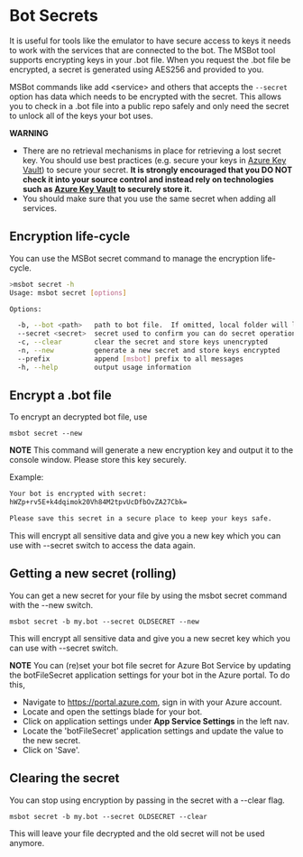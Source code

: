 # Bot Secrets

It is useful for tools like the emulator to have secure access to keys it needs to work with the services that are connected to the bot.  The MSBot tool supports encrypting keys in your .bot file. When you request the .bot file be encrypted, a secret is generated using AES256 and provided to you. 

MSBot commands like add \<service\> and others that accepts the `--secret` option has data which needs to be encrypted with the secret. 
This allows you to check in a .bot file into a public repo safely and only need the secret to unlock all of the keys your bot uses.

**WARNING**
- There are no retrieval mechanisms in place for retrieving a lost secret key. You should use best practices (e.g. secure your keys in [Azure Key Vault](https://azure.microsoft.com/en-us/services/key-vault/)) to secure your secret.  **It is strongly encouraged that you DO NOT check it into your source control and instead rely on technologies such as [Azure Key Vault](https://azure.microsoft.com/en-us/services/key-vault/) to securely store it.**
- You should make sure that you use the same secret when adding all services.

## Encryption life-cycle
You can use the MSBot secret command to manage the encryption life-cycle. 

```bash
>msbot secret -h
Usage: msbot secret [options]

Options:

  -b, --bot <path>   path to bot file.  If omitted, local folder will look for a .bot file
  --secret <secret>  secret used to confirm you can do secret operations
  -c, --clear        clear the secret and store keys unencrypted
  -n, --new          generate a new secret and store keys encrypted
  --prefix           append [msbot] prefix to all messages
  -h, --help         output usage information
```

## Encrypt a .bot file
To encrypt an decrypted bot file, use

```shell
msbot secret --new
```

**NOTE** This command will generate a new encryption key and output it to the console window. Please store this key securely.

Example:
```bash
Your bot is encrypted with secret:
hWZp+rv5E+k4dqimok20Vh84M2tpvUcDfbOvZA27Cbk=

Please save this secret in a secure place to keep your keys safe.
```

This will encrypt all sensitive data and give you a new key which you can use with --secret switch to access the data again.

## Getting a new secret (rolling)

You can get a new secret for your file by using the msbot secret command with the --new switch.

```shell
msbot secret -b my.bot --secret OLDSECRET --new
```
This will encrypt all sensitive data and give you a new secret key which you can use with --secret switch.

**NOTE** You can (re)set your bot file secret for Azure Bot Service by updating the botFileSecret application settings for your bot in the Azure portal. To do this, 
- Navigate to https://portal.azure.com, sign in with your Azure account.
- Locate and open the settings blade for your bot.
- Click on application settings under **App Service Settings** in the left nav.
- Locate the 'botFileSecret' application settings and update the value to the new secret.
- Click on 'Save'.

## Clearing the secret

You can stop using encryption by passing in the secret with a --clear flag.

```shell
msbot secret -b my.bot --secret OLDSECRET --clear
```
This will leave your file decrypted and the old secret will not be used anymore.
